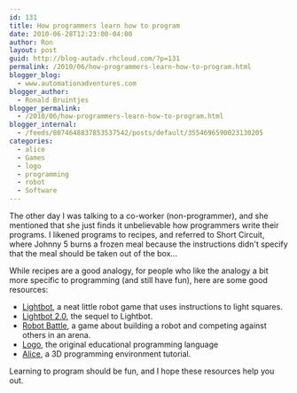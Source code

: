 ```yaml
---
id: 131
title: How programmers learn how to program
date: 2010-06-28T12:23:00-04:00
author: Ron
layout: post
guid: http://blog-autadv.rhcloud.com/?p=131
permalink: /2010/06/how-programmers-learn-how-to-program.html
blogger_blog:
  - www.automationadventures.com
blogger_author:
  - Ronald Bruintjes
blogger_permalink:
  - /2010/06/how-programmers-learn-how-to-program.html
blogger_internal:
  - /feeds/8074648837853537542/posts/default/3554696590023130205
categories:
  - alice
  - Games
  - logo
  - programming
  - robot
  - Software
---
```

The other day I was talking to a co-worker (non-programmer), and she mentioned that she just finds it unbelievable how programmers write their programs. I likened programs to recipes, and referred to Short Circuit, where Johnny 5 burns a frozen meal because the instructions didn't specify that the meal should be taken out of the box...

While recipes are a good analogy, for people who like the analogy a bit more specific to programming (and still have fun), here are some good resources:

  * [Lightbot](http://www.kongregate.com/games/Coolio_Niato/light-bot?sfa=permalink&referrer=RonaldB), a neat little robot game that uses instructions to light squares.
  * [Lightbot 2.0](http://www.kongregate.com/games/Coolio_Niato/lighbot-2-0?sfa=permalink&referrer=RonaldB), the sequel to Lightbot.
  * [Robot Battle](http://www.robotbattle.com/), a game about building a robot and competing against others in an arena.
  * [Logo](http://www.calormen.com/Logo/), the original educational programming language
  * [Alice](http://www.alice.org/), a 3D programming environment tutorial.

<div>
  Learning to program should be fun, and I hope these resources help you out.
</div>